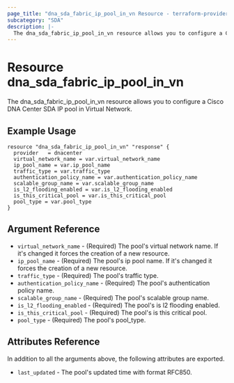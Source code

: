 ```yaml
---
page_title: "dna_sda_fabric_ip_pool_in_vn Resource - terraform-provider-dnacenter"
subcategory: "SDA"
description: |-
  The dna_sda_fabric_ip_pool_in_vn resource allows you to configure a Cisco DNA Center SDA IP pool in Virtual Network.
---
```


# Resource dna_sda_fabric_ip_pool_in_vn

The dna_sda_fabric_ip_pool_in_vn resource allows you to configure a Cisco DNA Center SDA IP pool in Virtual Network.

## Example Usage

```hcl
resource "dna_sda_fabric_ip_pool_in_vn" "response" {
  provider   = dnacenter
  virtual_network_name = var.virtual_network_name
  ip_pool_name = var.ip_pool_name
  traffic_type = var.traffic_type
  authentication_policy_name = var.authentication_policy_name
  scalable_group_name = var.scalable_group_name
  is_l2_flooding_enabled = var.is_l2_flooding_enabled
  is_this_critical_pool = var.is_this_critical_pool
  pool_type = var.pool_type
}
```

## Argument Reference

- `virtual_network_name` - (Required) The pool's virtual network name. If it's changed it forces the creation of a new resource.
- `ip_pool_name` - (Required) The pool's ip pool name. If it's changed it forces the creation of a new resource.
- `traffic_type` - (Required) The pool's traffic type.
- `authentication_policy_name` - (Required) The pool's authentication policy name.
- `scalable_group_name` - (Required) The pool's scalable group name.
- `is_l2_flooding_enabled` - (Required) The pool's is l2 flooding enabled.
- `is_this_critical_pool` - (Required) The pool's is this critical pool.
- `pool_type` - (Required) The pool's pool_type.

## Attributes Reference

In addition to all the arguments above, the following attributes are exported.

- `last_updated` - The pool's updated time with format RFC850.
